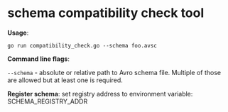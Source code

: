 schema compatibility check tool 
===============================

**Usage**:

`go run compatibility_check.go --schema foo.avsc`

**Command line flags**:

`--schema` - absolute or relative path to Avro schema file. Multiple of those are allowed but at least one is required.

**Register schema**:
set registry address to environment variable: SCHEMA_REGISTRY_ADDR 
